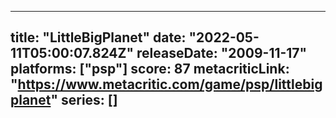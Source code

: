 
---
title: "LittleBigPlanet"
date: "2022-05-11T05:00:07.824Z"
releaseDate: "2009-11-17"
platforms: ["psp"]
score: 87
metacriticLink: "https://www.metacritic.com/game/psp/littlebigplanet"
series: []
---
